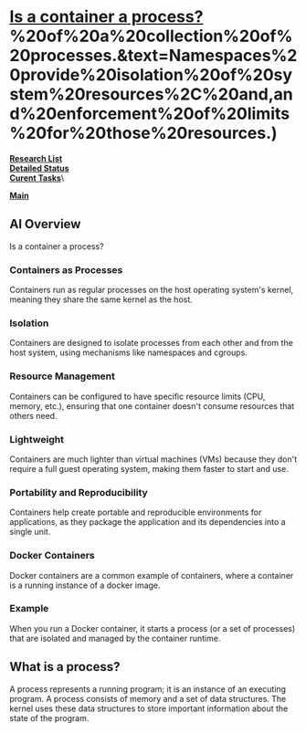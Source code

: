 # **[Is a container a process?](https://blog.nginx.org/blog/what-are-namespaces-cgroups-how-do-they-work#:~:text=A%20control%20group%20(cgroup)%20is%20a%20Linux,so%20on)%20of%20a%20collection%20of%20processes.&text=Namespaces%20provide%20isolation%20of%20system%20resources%2C%20and,and%20enforcement%20of%20limits%20for%20those%20resources.)**

**[Research List](../../../../../research_list.md)**\
**[Detailed Status](../../../../../../a_status/detailed_status.md)**\
**[Curent Tasks](../../../../../../a_status/current_tasks.md)**\

**[Main](../../../../../../README.md)**

## AI Overview

Is a container a process?

### Containers as Processes

Containers run as regular processes on the host operating system's kernel, meaning they share the same kernel as the host.

### Isolation

Containers are designed to isolate processes from each other and from the host system, using mechanisms like namespaces and cgroups.

### Resource Management

Containers can be configured to have specific resource limits (CPU, memory, etc.), ensuring that one container doesn't consume resources that others need.

### Lightweight

Containers are much lighter than virtual machines (VMs) because they don't require a full guest operating system, making them faster to start and use.

### Portability and Reproducibility

Containers help create portable and reproducible environments for applications, as they package the application and its dependencies into a single unit.

### Docker Containers

Docker containers are a common example of containers, where a container is a running instance of a docker image.

### Example

When you run a Docker container, it starts a process (or a set of processes) that are isolated and managed by the container runtime.

## What is a process?

A process represents a running program; it is an instance of an executing program. A process consists of memory and a set of data structures. The kernel uses these data structures to store important information about the state of the program.
